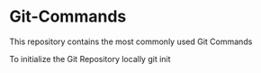 # Git-Commands
This repository contains the most commonly used Git Commands

To initialize the Git Repository locally
git init

